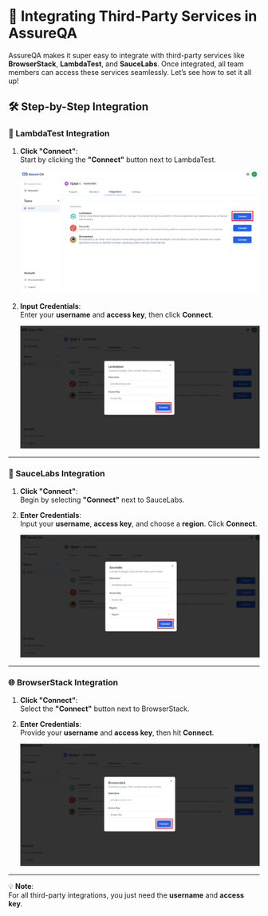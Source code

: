 # 🔗 Integrating Third-Party Services in AssureQA

AssureQA makes it super easy to integrate with third-party services like **BrowserStack**, **LambdaTest**, and **SauceLabs**. Once integrated, all team members can access these services seamlessly. Let’s see how to set it all up!

## 🛠️ Step-by-Step Integration

### 🐑 LambdaTest Integration

1. **Click "Connect"**:  
   Start by clicking the **"Connect"** button next to LambdaTest.

   ![LambdaTest Connect](./TeamImages/q2.png)

2. **Input Credentials**:  
   Enter your **username** and **access key**, then click **Connect**.

   ![Input LambdaTest credentials](./TeamImages/q3.png)

---

### 🍅 SauceLabs Integration

1. **Click "Connect"**:  
   Begin by selecting **"Connect"** next to SauceLabs.

2. **Enter Credentials**:  
   Input your **username**, **access key**, and choose a **region**. Click **Connect**.

   ![Input SauceLabs credentials](./TeamImages/q4.png)

---

### 🌐 BrowserStack Integration

1. **Click "Connect"**:  
   Select the **"Connect"** button next to BrowserStack.

2. **Enter Credentials**:  
   Provide your **username** and **access key**, then hit **Connect**.

   ![BrowserStack Connect](./TeamImages/q5.png)

---

💡 **Note**:  
For all third-party integrations, you just need the **username** and **access key**.
